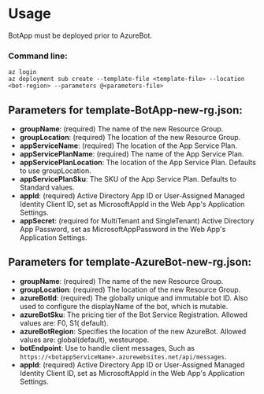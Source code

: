 # Usage

BotApp must be deployed prior to AzureBot.

### Command line:

`az login`<br>
`az deployment sub create --template-file <template-file> --location <bot-region> --parameters @<parameters-file>`

## Parameters for template-BotApp-new-rg.json:

- **groupName**: (required)           The name of the new Resource Group.
- **groupLocation**: (required)       The location of the new Resource Group.
- **appServiceName**: (required)      The location of the App Service Plan.
- **appServicePlanName**: (required)  The name of the App Service Plan.
- **appServicePlanLocation**:         The location of the App Service Plan. Defaults to use groupLocation.
- **appServicePlanSku**:              The SKU of the App Service Plan. Defaults to Standard values.
- **appId**: (required)               Active Directory App ID or User-Assigned Managed Identity Client ID, set as
  MicrosoftAppId in the Web App's Application Settings.
- **appSecret**: (required for MultiTenant and SingleTenant)  Active Directory App Password, set as MicrosoftAppPassword
  in the Web App's Application Settings.

## Parameters for template-AzureBot-new-rg.json:

- **groupName**: (required)           The name of the new Resource Group.
- **groupLocation**: (required)       The location of the new Resource Group.
- **azureBotId**: (required)          The globally unique and immutable bot ID. Also used to configure the displayName
  of the bot, which is mutable.
- **azureBotSku**:                    The pricing tier of the Bot Service Registration. Allowed values are: F0, S1(
  default).
- **azureBotRegion**:                 Specifies the location of the new AzureBot. Allowed values are: global(default),
  westeurope.
- **botEndpoint**:                    Use to handle client messages, Such
  as `https://<botappServiceName>.azurewebsites.net/api/messages`.
- **appId**: (required)               Active Directory App ID or User-Assigned Managed Identity Client ID, set as
  MicrosoftAppId in the Web App's Application Settings.
